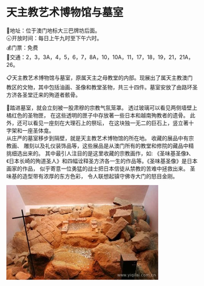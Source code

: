 # 天主教艺术博物馆与墓室  
📌地址：位于澳门地标大三巴牌坊后面。   
🕣开放时间：每日上午九时至下午六时。   
💰门票：免费  
🚌交通：2，3，3A，4，5，6，7，8A，10，10A，11，17，18，19，21，21A，26。   
  
📋天主教艺术博物馆与墓室，原属天主之母教堂的内部。现展出了属天主教澳门教区的文物，其中包括油画、圣像和教堂圣物，共三十四件。墓室安放了由路环圣方济各圣堂迁来的殉道者骸骨。   
  
📢踏进墓室，就会立刻被一股肃穆的宗教气氛笼罩。  透过玻璃可以看见两侧墙壁上橘红色的圣物匣， 在这些透明的匣子中存放著一些日本和越南殉教者的遗骨。  此外，还可以看见一座刻在大理石上的祭坛， 在这块独一无二的巨石上，竖立著十字架和一座圣体龛。   
从庄严的墓室移步到隔壁，就是天主教艺术博物馆的所在地。  收藏的展品中有宗教画、 雕刻以及礼仪装饰品等，这些展品是从澳门所有的教堂和修院的藏品中精挑细选出来的。  其中最引人注目的是这里收藏的宗教画作，如: 《圣味基圣像》、《日本长崎的殉道圣人》和四幅诠释圣方济各一生的作品等。《圣味基圣像》是日本画家的作品， 似乎寄意一位勇猛的战士把日本信徒从禁教的苦难中拯救出来。  圣味基的造型带有浓厚的东方色彩， 令人联想起镇守佛寺大门的怒目金刚。   
  
![](https://raw.githubusercontent.com/szqq0512/Pic/main/img/202201212157815.png)  